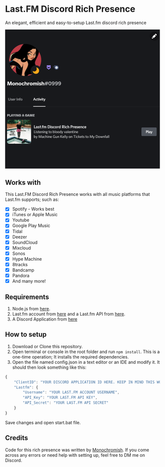# Last.FM Discord Rich Presence

An elegant, efficient and easy-to-setup Last.fm discord rich presence

![alt text](example.png 'Example')

## Works with

This Last.FM Discord Rich Presence works with all music platforms that Last.fm supports; such as:

- [x] Spotify - Works best
- [x] iTunes or Apple Music
- [x] Youtube
- [x] Google Play Music
- [x] Tidal
- [x] Deezer
- [x] SoundCloud
- [x] Mixcloud
- [x] Sonos
- [x] Hype Machine
- [x] 8tracks
- [x] Bandcamp
- [x] Pandora
- [x] And many more!

## Requirements

1. Node.js from [here](https://nodejs.org).
2. Last.fm account from [here](https://www.last.fm/join) and a Last.fm API from [here](https://www.last.fm/api/account/create).
3. A Discord Application from [here](https://discord.com/developers/applications)

## How to setup

1. Download or Clone this repository.
2. Open terminal or console in the root folder and run `npm install`. This is a one-time operation; It installs the required dependencies.
3. Open the file named config.json in a text editor or an IDE and modify it.
   It should then look something like this:

```js
{
    "ClientID": "YOUR DISCORD APPLICATION ID HERE. KEEP IN MIND THIS WOULD BE THE NAME OF YOUR RICH PRESENCE",
    "Lastfm": {
        "Username": "YOUR LAST.FM ACCOUNT USERNAME",
        "API_Key": "YOUR LAST.FM API KEY",
        "API_Secret": "YOUR LAST.FM API SECRET"
    }
}
```

Save changes and open start.bat file.

## Credits

Code for this rich presence was written by [Monochromish](https://monolul.me).
If you come across any errors or need help with setting up, feel free to DM me on Discord.
